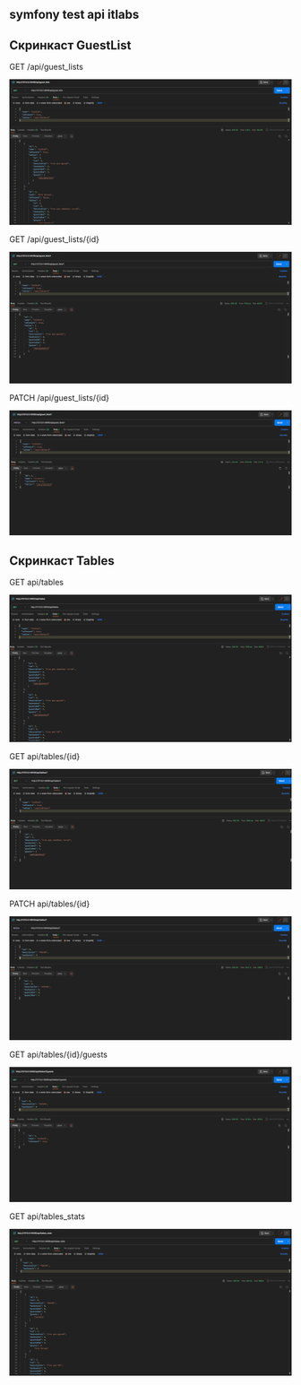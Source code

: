 ## symfony test api itlabs

## Скринкаст GuestList

GET /api/guest_lists

![alt text](image.png)

GET /api/guest_lists/{id}

![alt text](image-1.png)

PATCH /api/guest_lists/{id}

![alt text](image-2.png)


## Скринкаст Tables

GET api/tables

![alt text](image-3.png)

GET api/tables/{id}

![alt text](image-4.png)

PATCH api/tables/{id}

![alt text](image-5.png)


GET api/tables/{id}/guests

![alt text](image-6.png)

GET api/tables_stats

![alt text](image-7.png)